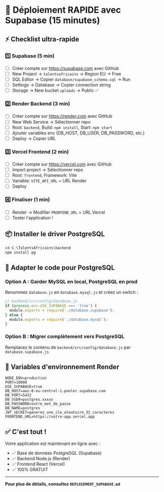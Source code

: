 # 🚀 Déploiement RAPIDE avec Supabase (15 minutes)

## ⚡ Checklist ultra-rapide

### 1️⃣ Supabase (5 min)
- [ ] Créer compte sur https://supabase.com avec GitHub
- [ ] New Project → `talentsafricains` → Region EU → Free
- [ ] SQL Editor → Copier `database/supabase_schema.sql` → Run
- [ ] Settings → Database → Copier connection string
- [ ] Storage → New bucket `uploads` → Public ✅

### 2️⃣ Render Backend (3 min)
- [ ] Créer compte sur https://render.com avec GitHub
- [ ] New Web Service → Sélectionner repo
- [ ] Root: `backend`, Build: `npm install`, Start: `npm start`
- [ ] Ajouter variables env (DB_HOST, DB_USER, DB_PASSWORD, etc.)
- [ ] Deploy → Copier URL

### 3️⃣ Vercel Frontend (2 min)
- [ ] Créer compte sur https://vercel.com avec GitHub
- [ ] Import project → Sélectionner repo
- [ ] Root: `frontend`, Framework: Vite
- [ ] Variable: `VITE_API_URL` = URL Render
- [ ] Deploy

### 4️⃣ Finaliser (1 min)
- [ ] Render → Modifier `FRONTEND_URL` = URL Vercel
- [ ] Tester l'application !

## 📦 Installer le driver PostgreSQL

```powershell
cd C:\TalentsAfricains\backend
npm install pg
```

## 🔄 Adapter le code pour PostgreSQL

### Option A : Garder MySQL en local, PostgreSQL en prod
Renommez `database.js` en `database.mysql.js` et créez un switch :

```javascript
// backend/src/config/database.js
if (process.env.USE_SUPABASE === 'true') {
  module.exports = require('./database.supabase');
} else {
  module.exports = require('./database.mysql');
}
```

### Option B : Migrer complètement vers PostgreSQL
Remplacez le contenu de `backend/src/config/database.js` par `database.supabase.js`

## 📝 Variables d'environnement Render

```
NODE_ENV=production
PORT=10000
USE_SUPABASE=true
DB_HOST=aws-0-eu-central-1.pooler.supabase.com
DB_PORT=5432
DB_USER=postgres.xxxxx
DB_PASSWORD=votre_mot_de_passe
DB_NAME=postgres
JWT_SECRET=generez_une_cle_aleatoire_32_caracteres
FRONTEND_URL=https://votre-app.vercel.app
```

## ✅ C'est tout !

Votre application est maintenant en ligne avec :
- ✅ Base de données PostgreSQL (Supabase)
- ✅ Backend Node.js (Render)
- ✅ Frontend React (Vercel)
- ✅ 100% GRATUIT

---

**Pour plus de détails, consultez `DEPLOIEMENT_SUPABASE.md`**

